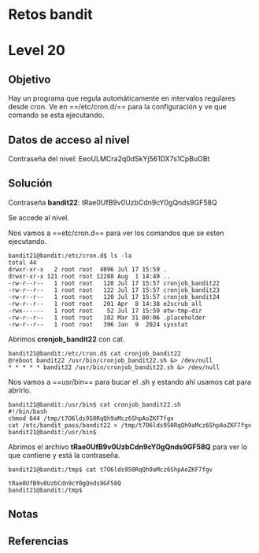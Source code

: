 # Retos bandit

# Level 20

## Objetivo

Hay un programa que regula automáticamente en intervalos regulares desde cron. Ve en ==/etc/cron.d/== para la configuración y ve que comando se esta ejecutando.
 
## Datos de acceso al nivel
Contraseña del nivel: EeoULMCra2q0dSkYj561DX7s1CpBuOBt

## Solución

Contraseña **bandit22**:  tRae0UfB9v0UzbCdn9cY0gQnds9GF58Q

Se accede al nivel.

Nos vamos a ==etc/cron.d== para ver los comandos que se esten ejecutando.

```
bandit21@bandit:/etc/cron.d$ ls -la
total 44
drwxr-xr-x   2 root root  4096 Jul 17 15:59 .
drwxr-xr-x 121 root root 12288 Aug  1 14:49 ..
-rw-r--r--   1 root root   120 Jul 17 15:57 cronjob_bandit22
-rw-r--r--   1 root root   122 Jul 17 15:57 cronjob_bandit23
-rw-r--r--   1 root root   120 Jul 17 15:57 cronjob_bandit24
-rw-r--r--   1 root root   201 Apr  8 14:38 e2scrub_all
-rwx------   1 root root    52 Jul 17 15:59 otw-tmp-dir
-rw-r--r--   1 root root   102 Mar 31 00:06 .placeholder
-rw-r--r--   1 root root   396 Jan  9  2024 sysstat
```

Abrimos **cronjob_bandit22** con cat.

```
bandit21@bandit:/etc/cron.d$ cat cronjob_bandit22
@reboot bandit22 /usr/bin/cronjob_bandit22.sh &> /dev/null
* * * * * bandit22 /usr/bin/cronjob_bandit22.sh &> /dev/null
```

Nos vamos a ==usr/bin== para bucar el .sh y estando ahí usamos cat para abrirlo.

  ```
  bandit21@bandit:/usr/bin$ cat cronjob_bandit22.sh
#!/bin/bash
chmod 644 /tmp/t7O6lds9S0RqQh9aMcz6ShpAoZKF7fgv
cat /etc/bandit_pass/bandit22 > /tmp/t7O6lds9S0RqQh9aMcz6ShpAoZKF7fgv
bandit21@bandit:/usr/bin$
```

Abrimos  el archivo **tRae0UfB9v0UzbCdn9cY0gQnds9GF58Q** para ver lo que contiene y está la contraseña.

```
bandit21@bandit:/tmp$ cat t7O6lds9S0RqQh9aMcz6ShpAoZKF7fgv

tRae0UfB9v0UzbCdn9cY0gQnds9GF58Q
bandit21@bandit:/tmp$
```

## Notas


## Referencias


